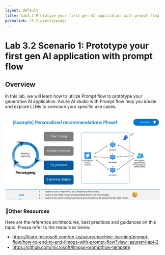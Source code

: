 ```yaml
---
layout: default
title: Lab3.2 Prototype your first gen AI application with prompt flow
permalink: /3_2_prototyping/
---
```


# Lab 3.2 Scenario 1: Prototype your first gen AI application with prompt flow

## Overview
In this lab, we will learn how to utilize Prompt flow to prototype your generative AI application. Azure AI studio with Prompt flow help you ideate and explore LLMs to convince your specific use cases. 

![LLMOps](images/prototyping_requirements.jpg)

### 🥇Other Resources
Here are the reference architectures, best practices and guidances on this topic. Please refer to the resources below. 

- https://learn.microsoft.com/en-us/azure/machine-learning/prompt-flow/how-to-end-to-end-llmops-with-prompt-flow?view=azureml-api-2
- https://github.com/microsoft/llmops-promptflow-template
